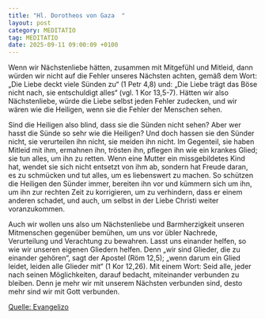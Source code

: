 ```yaml
---
title: "Hl. Dorotheos von Gaza  "
layout: post
category: MEDITATIO
tag: MEDITATIO
date: 2025-09-11 09:00:09 +0100
---
```

Wenn wir Nächstenliebe hätten, zusammen mit Mitgefühl und Mitleid, dann würden wir nicht auf die Fehler unseres Nächsten achten, gemäß dem Wort: „Die Liebe deckt viele Sünden zu“ (1 Petr 4,8) und: „Die Liebe trägt das Böse nicht nach, sie entschuldigt alles“ (vgl. 1 Kor 13,5-7). Hätten wir also Nächstenliebe, würde die Liebe selbst jeden Fehler zudecken, und wir wären wie die Heiligen, wenn sie die Fehler der Menschen sehen.<!--more-->
 
Sind die Heiligen also blind, dass sie die Sünden nicht sehen? Aber wer hasst die Sünde so sehr wie die Heiligen? Und doch hassen sie den Sünder nicht, sie verurteilen ihn nicht, sie meiden ihn nicht. Im Gegenteil, sie haben Mitleid mit ihm, ermahnen ihn, trösten ihn, pflegen ihn wie ein krankes Glied; sie tun alles, um ihn zu retten. Wenn eine Mutter ein missgebildetes Kind hat, wendet sie sich nicht entsetzt von ihm ab, sondern hat Freude daran, es zu schmücken und tut alles, um es liebenswert zu machen. So schützen die Heiligen den Sünder immer, bereiten ihn vor und kümmern sich um ihn, um ihn zur rechten Zeit zu korrigieren, um zu verhindern, dass er einem anderen schadet, und auch, um selbst in der Liebe Christi weiter voranzukommen.
 
Auch wir wollen uns also um Nächstenliebe und Barmherzigkeit unseren Mitmenschen gegenüber bemühen, um uns vor übler Nachrede, Verurteilung und Verachtung zu bewahren. Lasst uns einander helfen, so wie wir unseren eigenen Gliedern helfen. Denn „wir sind Glieder, die zu einander gehören“, sagt der Apostel (Röm 12,5); „wenn darum ein Glied leidet, leiden alle Glieder mit“ (1 Kor 12,26). Mit einem Wort: Seid alle, jeder nach seinen Möglichkeiten, darauf bedacht, miteinander verbunden zu bleiben. Denn je mehr wir mit unserem Nächsten verbunden sind, desto mehr sind wir mit Gott verbunden.

[Quelle: Evangelizo](https://evangeliumtagfuertag.org/DE/gospel)